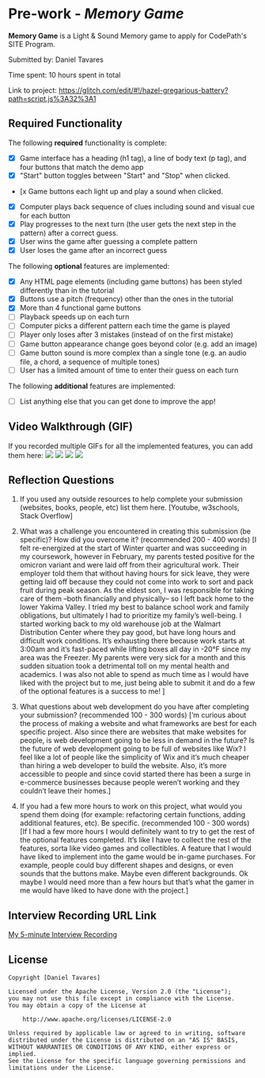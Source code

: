 # Pre-work - *Memory Game*

**Memory Game** is a Light & Sound Memory game to apply for CodePath's SITE Program. 

Submitted by: Daniel Tavares

Time spent: 10 hours spent in total

Link to project: https://glitch.com/edit/#!/hazel-gregarious-battery?path=script.js%3A32%3A1

## Required Functionality

The following **required** functionality is complete:

* [x] Game interface has a heading (h1 tag), a line of body text (p tag), and four buttons that match the demo app
* [x] "Start" button toggles between "Start" and "Stop" when clicked. 
* [x Game buttons each light up and play a sound when clicked. 
* [x] Computer plays back sequence of clues including sound and visual cue for each button
* [x] Play progresses to the next turn (the user gets the next step in the pattern) after a correct guess. 
* [x] User wins the game after guessing a complete pattern
* [x] User loses the game after an incorrect guess

The following **optional** features are implemented:

* [x] Any HTML page elements (including game buttons) has been styled differently than in the tutorial
* [x] Buttons use a pitch (frequency) other than the ones in the tutorial
* [x] More than 4 functional game buttons
* [ ] Playback speeds up on each turn
* [ ] Computer picks a different pattern each time the game is played
* [ ] Player only loses after 3 mistakes (instead of on the first mistake)
* [ ] Game button appearance change goes beyond color (e.g. add an image)
* [ ] Game button sound is more complex than a single tone (e.g. an audio file, a chord, a sequence of multiple tones)
* [ ] User has a limited amount of time to enter their guess on each turn

The following **additional** features are implemented:

- [ ] List anything else that you can get done to improve the app!

## Video Walkthrough (GIF)

If you recorded multiple GIFs for all the implemented features, you can add them here:
![](https://i.imgur.com/rwXy9MW.gif)
![](https://i.imgur.com/3JlSYYw.gif)
![](https://i.imgur.com/49vBqKg.gif)
![](gif4-link-here)

## Reflection Questions
1. If you used any outside resources to help complete your submission (websites, books, people, etc) list them here. 
[Youtube, w3schools, Stack Overflow]

2. What was a challenge you encountered in creating this submission (be specific)? How did you overcome it? (recommended 200 - 400 words) 
[I felt re-energized at the start of Winter quarter and was succeeding in my coursework, however in February, my parents tested positive for the omicron variant and were laid off from their agricultural work. Their employer told them that without having hours for sick leave, they were getting laid off because they could not come into work to sort and pack fruit during peak season. As the eldest son, I was responsible for taking care of them –both financially and physically– so I left back home to the lower Yakima Valley. I tried my best to balance school work and family obligations, but ultimately I had to prioritize my family’s well-being. I started working back to my old warehouse job at the Walmart Distribution Center where they pay good, but have long hours and difficult work conditions. It’s exhausting there because work starts at 3:00am and it’s fast-paced while lifting boxes all day in -20°F since my area was the Freezer. My parents were very sick for a month and this sudden situation took a detrimental toll on my mental health and academics. I was also not able to spend as much time as I would have liked with the project but to me, just being able to submit it and do a few of the optional features is a success to me!
]

3. What questions about web development do you have after completing your submission? (recommended 100 - 300 words) 
[’m curious about the process of making a website and what frameworks are best for each specific project. Also since there are websites that make websites for people, is web development going to be less in demand in the future? Is the future of web development going to be full of websites like Wix? I feel like a lot of people like the simplicity of Wix and it’s much cheaper than hiring a web developer to build the website. Also, it’s more accessible to people and since covid started there has been a surge in e-commerce businesses because people weren’t working and they couldn’t leave their homes.]

4. If you had a few more hours to work on this project, what would you spend them doing (for example: refactoring certain functions, adding additional features, etc). Be specific. (recommended 100 - 300 words) 
[If I had a few more hours I would definitely want to try to get the rest of the optional features completed. It’s like I have to collect the rest of the features, sorta like video games and collectibles. A feature that I would have liked to implement into the game would be in-game purchases. For example, people could buy different shapes and designs, or even sounds that the buttons make. Maybe even different backgrounds. Ok maybe I would need more than a few hours but that’s what the gamer in me would have liked to have done with the project.]



## Interview Recording URL Link

[My 5-minute Interview Recording](https://washington.zoom.us/rec/share/f1R03acGAeJzhs9s6Re6LsWTLVRt6uljoKKtAb3jGAF9v7A1GpSln1OJr7wSjoV8.dl1xB_rM5CcqbLU_?startTime=1648880746000)

## License

    Copyright [Daniel Tavares]

    Licensed under the Apache License, Version 2.0 (the "License");
    you may not use this file except in compliance with the License.
    You may obtain a copy of the License at

        http://www.apache.org/licenses/LICENSE-2.0

    Unless required by applicable law or agreed to in writing, software
    distributed under the License is distributed on an "AS IS" BASIS,
    WITHOUT WARRANTIES OR CONDITIONS OF ANY KIND, either express or implied.
    See the License for the specific language governing permissions and
    limitations under the License.
